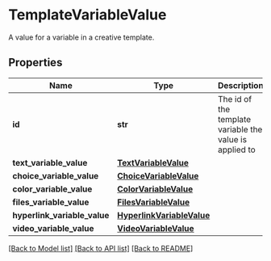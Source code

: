 # TemplateVariableValue

A value for a variable in a creative template.

## Properties
Name | Type | Description | Notes
------------ | ------------- | ------------- | -------------
**id** | **str** | The id of the template variable the value is applied to | 
**text_variable_value** | [**TextVariableValue**](TextVariableValue.md) |  | [optional] 
**choice_variable_value** | [**ChoiceVariableValue**](ChoiceVariableValue.md) |  | [optional] 
**color_variable_value** | [**ColorVariableValue**](ColorVariableValue.md) |  | [optional] 
**files_variable_value** | [**FilesVariableValue**](FilesVariableValue.md) |  | [optional] 
**hyperlink_variable_value** | [**HyperlinkVariableValue**](HyperlinkVariableValue.md) |  | [optional] 
**video_variable_value** | [**VideoVariableValue**](VideoVariableValue.md) |  | [optional] 

[[Back to Model list]](../README.md#documentation-for-models) [[Back to API list]](../README.md#documentation-for-api-endpoints) [[Back to README]](../README.md)


